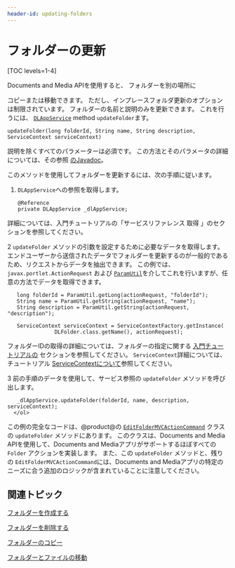 ```yaml
---
header-id: updating-folders
---
```


# フォルダーの更新

[TOC levels=1-4]

Documents and Media APIを使用すると、</a> フォルダーを別の場所に

コピーまたは移動できます。 ただし、インプレースフォルダ更新のオプションは制限されています。 フォルダーの名前と説明のみを更新できます。 これを行うには、 [`DLAppService`](@platform-ref@/7.1-latest/javadocs/portal-kernel/com/liferay/document/library/kernel/service/DLAppService.html) method `updateFolder`ます。</p> 

    updateFolder(long folderId, String name, String description, ServiceContext serviceContext)
    

説明を除くすべてのパラメーターは必須です。 この方法とそのパラメータの詳細については、その参照 [のJavadoc](@platform-ref@/7.1-latest/javadocs/portal-kernel/com/liferay/document/library/kernel/service/DLAppService.html#updateFolder-long-java.lang.String-java.lang.String-com.liferay.portal.kernel.service.ServiceContext-)。

このメソッドを使用してフォルダーを更新するには、次の手順に従います。

1.  `DLAppService`への参照を取得します。
   
        @Reference
        private DLAppService _dlAppService;
       
   
   詳細については、入門チュートリアルの「サービスリファレンス</a> 取得 」のセクションを参照してください。</p></li> 
   
   2  `updateFolder` メソッドの引数を設定するために必要なデータを取得します。 エンドユーザーから送信されたデータでフォルダーを更新するのが一般的であるため、リクエストからデータを抽出できます。 この例では、 `javax.portlet.ActionRequest` および [`ParamUtil`](@platform-ref@/7.1-latest/javadocs/portal-kernel/com/liferay/portal/kernel/util/ParamUtil.html)を介してこれを行いますが、任意の方法でデータを取得できます。
  
       long folderId = ParamUtil.getLong(actionRequest, "folderId");
       String name = ParamUtil.getString(actionRequest, "name");
       String description = ParamUtil.getString(actionRequest, "description");
      
       ServiceContext serviceContext = ServiceContextFactory.getInstance(
                   DLFolder.class.getName(), actionRequest);
      
  
  フォルダーIDの取得の詳細については、フォルダーの指定に関する [入門チュートリアルの](/docs/7-1/tutorials/-/knowledge_base/t/getting-started-with-the-documents-and-media-api) セクションを参照してください。 `ServiceContext`詳細については、チュートリアル [ServiceContextについて](/docs/7-1/tutorials/-/knowledge_base/t/understanding-servicecontext)参照してください。

3  前の手順のデータを使用して、サービス参照の `updateFolder` メソッドを呼び出します。
  
       _dlAppService.updateFolder(folderId, name, description, serviceContext);
      </ol> 

この例の完全なコードは、@product@の [`EditFolderMVCActionCommand`](https://github.com/liferay/liferay-portal/blob/master/modules/apps/document-library/document-library-web/src/main/java/com/liferay/document/library/web/internal/portlet/action/EditFolderMVCActionCommand.java) クラスの `updateFolder` メソッドにあります。 このクラスは、Documents and Media APIを使用して、Documents and Mediaアプリがサポートするほぼすべての `Folder` アクションを実装します。 また、この `updateFolder` メソッドと、残りの `EditFolderMVCActionCommand`には、Documents and Mediaアプリの特定のニーズに合う追加のロジックが含まれていることに注意してください。



## 関連トピック

[フォルダーを作成する](/docs/7-1/tutorials/-/knowledge_base/t/creating-folders)

[フォルダーを削除する](/docs/7-1/tutorials/-/knowledge_base/t/deleting-folders)

[フォルダーのコピー](/docs/7-1/tutorials/-/knowledge_base/t/copying-folders)

[フォルダーとファイルの移動](/docs/7-1/tutorials/-/knowledge_base/t/moving-folders-and-files)
